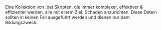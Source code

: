 Eine Kollektion von .bat Skripten, die immer komplexer, effektiver & effizienter werden, alle mit einem Ziel: Schaden anzurichten. Diese Datein sollten in keinen Fall ausgeführt werden und dienen nur dem Bildungszweck.
